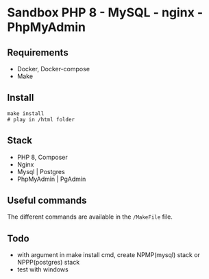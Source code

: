 # Sandbox PHP 8 - MySQL - nginx - PhpMyAdmin


## Requirements
- Docker, Docker-compose
- Make


## Install 
````
make install
# play in /html folder
````

## Stack
- PHP 8, Composer
- Nginx
- Mysql | Postgres
- PhpMyAdmin | PgAdmin

## Useful commands
The different commands are available in the ```/MakeFile``` file.

## Todo
- with argument in make install cmd, create NPMP(mysql) stack or NPPP(postgres) stack 
- test with windows